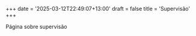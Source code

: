 +++
date = '2025-03-12T22:49:07+13:00'
draft = false
title = 'Supervisão'
+++

Página sobre supervisão